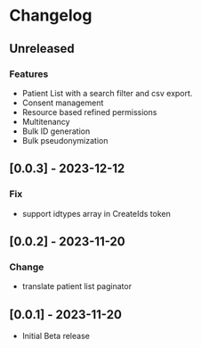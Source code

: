 # Changelog
## Unreleased
### Features
- Patient List with a search filter and csv export.
- Consent management
- Resource based refined permissions
- Multitenancy
- Bulk ID generation
- Bulk pseudonymization
## [0.0.3] - 2023-12-12
### Fix
- support idtypes array in CreateIds token
## [0.0.2] - 2023-11-20
### Change
- translate patient list paginator
## [0.0.1] - 2023-11-20
- Initial Beta release
